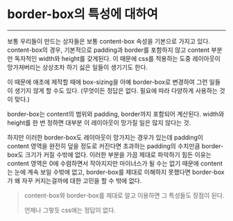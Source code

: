 # border-box의 특성에 대하여

---

보통 우리들이 만드는 상자들은 보통 content-box 속성을 기본으로 가지고 있다. content-box의 경우, 기본적으로 padding과 border를 포함하지 않고 content 부분만 독자적인 width와 height를 갖게된다. 이 때문에 css를 적용하는 도중 레이아웃이 망가져버리는 상상조차 하기 싫은 일들이 생기기도 한다.

이 때문에 애초에 제작할 때에 box-sizing을 아예 border-box로 변경하여 그런 일들이 생기지 않게 할 수도 있다. (무엇이든 정답은 없다. 필요에 따라 다양하게 사용하는 것이 맞다.)

border-box는 content의 범위와 padding, border까지 포함되어 계산된다. width와 height를 한 번 정하면 대부분 이 레이아웃이 망가질 일은 많지 않다는 것.

하지만 이러한 border-box도 레이아웃이 망가지는 경우가 있는데 padding이 content 영역을 완전히 덮을 정도로 커진다면 초과하는 padding의 수치만큼 border-box도 크기가 커질 수밖에 없다. 이러한 부분을 가끔 제대로 파악하기 힘든 이유는 content 영역은 0에 수렴하면서 작아지지만 마이너스가 될 수는 없기 때문에 content는 눈에 계속 보일 수밖에 없고, border-box를 제대로 이해하지 못했다면 border-box가 왜 자꾸 커지는걸까에 대한 고민을 할 수 밖에 없다.

> content-box와 border-box를 제대로 알고 이용하면 그 특성들도 장점이 된다.
>
> 언제나 그렇듯 css에는 정답이 없다.